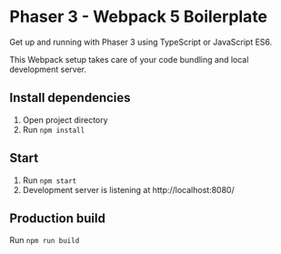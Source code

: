 # Phaser 3 - Webpack 5 Boilerplate

Get up and running with Phaser 3 using TypeScript or JavaScript ES6.

This Webpack setup takes care of your code bundling and local development server.

## Install dependencies

1) Open project directory
2) Run `npm install`

## Start

1) Run `npm start`
2) Development server is listening at http://localhost:8080/

## Production build

Run `npm run build`

